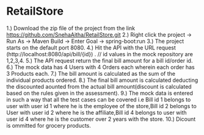 # RetailStore

1.) Download the zip file of the project from the link https://github.com/SnehaAitha/RetailStore.git
2.) Right click the project -> Run As -> Maven Build -> Enter Goal -> spring-boot:run
3.) The project starts on the default port 8080.
4.) Hit the API with the URL request (http://localhost:8080/api/bill/{id}) .
// id values in the mock repository are 1,2,3,4.
5.) The API request return the final bill amount for a bill id/order id.
6.) The mock data has 4 Users with 4 Orders each wherein each order has 3 Products each.
7.) The bill amount is calculated as the sum of the individual products ordered.
8.) The final bill amount is calculated deducting the discounted aounted from the actual bill amount(discount is calculated based on the rules given in the assessment).
9.) The mock data is entered in such a way that all the test cases can be covered i.e Bill id 1 belongs to user with user id 1 where he is the employee of the store,Bill id 2 belongs to User with user id 2 where he is the affiliate,Bill id 4 belongs to user with user id 4 where he is the customer over 2 years with the store.
10.) Dicount is ommitted for grocery products.

